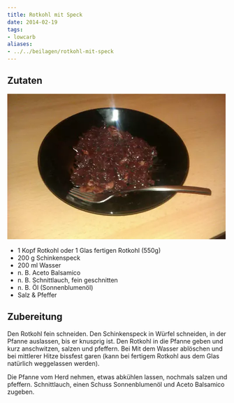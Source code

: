 ```yaml
---
title: Rotkohl mit Speck
date: 2014-02-19
tags:
- lowcarb
aliases:
- ../../beilagen/rotkohl-mit-speck
---
```


## Zutaten
![](/img/rotkohlsalat.webp)

- 1 Kopf    Rotkohl oder 1 Glas fertigen Rotkohl (550g)
- 200 g     Schinkenspeck
- 200 ml    Wasser
-  n. B.    Aceto Balsamico
-  n. B.    Schnittlauch, fein geschnitten
-  n. B.    Öl (Sonnenblumenöl)
- Salz & Pfeffer

## Zubereitung
Den Rotkohl fein schneiden. Den Schinkenspeck in Würfel schneiden, in der Pfanne auslassen, bis er knusprig ist. Den Rotkohl in die Pfanne geben und kurz anschwitzen, salzen und pfeffern. Bei Mit dem Wasser ablöschen und bei mittlerer Hitze bissfest garen (kann bei fertigem Rotkohl aus dem Glas natürlich weggelassen werden).

Die Pfanne vom Herd nehmen, etwas abkühlen lassen, nochmals salzen und pfeffern. Schnittlauch, einen Schuss Sonnenblumenöl und Aceto Balsamico zugeben.

